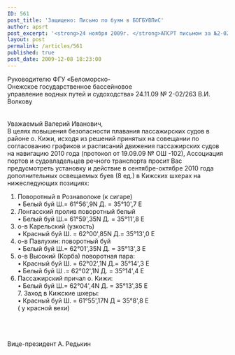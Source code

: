 ```yaml
---
ID: 561
post_title: 'Защищено: Письмо по буям в БОГБУВПиС'
author: apsrt
post_excerpt: '<strong>24 ноября 2009г. </strong>АПСРТ письмом за №2-02/263 направлены  предложения в Беломорско-Онежское ГБУВПиС по улучшению путевых условий в районе о. Кижи в навигацию 2010г.'
layout: post
permalink: /articles/561
published: true
post_date: 2009-12-08 18:23:00
---
```

Руководителю ФГУ «Беломорско-<br />
                                                                                   Онежское государственное бассейновое<br />
                                                                                    управление водных путей и судоходства»            24.11.09             № 2-02/263                          В.И. Волкову<br />
<br />
<br />
                                                  Уважаемый Валерий Иванович,<br />
В целях повышения безопасности плавания пассажирских судов в районе о. Кижи, исходя из решений принятых на совещании по согласованию графиков и расписаний движения пассажирских судов на навигацию 2010 года (протокол от 19.09.09 № ОШ -102),   Ассоциация портов и судовладельцев речного транспорта просит Вас предусмотреть установку и действие в сентябре-октябре 2010 года дополнительных освещаемых буев (8 ед.) в Кижских шхерах на нижеследующих позициях:<br />
1.	Поворотный в Рознаволоке (к сигаре)<br />
•	Белый буй	Ш.=  61°56&#039;,9N    Д. = 35°10&#039;,7 E<br />
2.	Лонгасский пролив поворотный белый<br />
•	Белый буй	Ш.=  61°59&#039;,35N    Д. = 35°11&#039;,8 E<br />
3.	о-в Карельский (узкость)<br />
•	Красный буй      Ш. =  62°00&#039;,85N    Д.= 35°13&#039;,0 E<br />
4.	о-в Павлухин: поворотный буй<br />
•	Белый буй	Ш.=  62°01&#039;,35N    Д. = 35°13&#039;,3 E<br />
5.	о-в Высокий (Корба) поворотная пара:<br />
•	Красный буй       Ш. =  62°02&#039;,1N    Д.= 35°14&#039;,3 E<br />
•	Белый буй	Ш .=  62°02&#039;,1N    Д. = 35°14&#039;,4 E<br />
6.   Пассажирский причал о. Кижи: <br />
•	Белый буй      Ш.=  62°04&#039;,4N     Д. = 35°13&#039;,35 E<br />
            7.   Заход в Кижские шхеры:<br />
•	    Красный буй     Ш. = 61°55&#039;,17N    Д = 35°8&#039;,8 E  <br />
     ( у красной вехи)           <br />
<br />
<br />
<br />
                  Вице-президент                                       А. Редькин